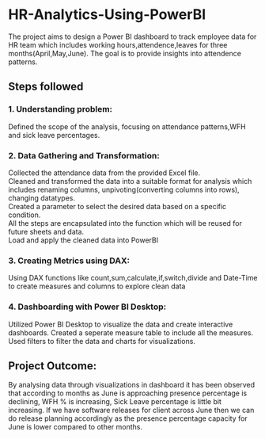 # HR-Analytics-Using-PowerBI

The project aims to design a Power BI dashboard to track employee data for HR team which includes working hours,attendence,leaves for three months(April,May,June). The goal is to provide insights into attendence patterns.

## Steps followed

### 1. Understanding problem:
 Defined the scope of the analysis, focusing on attendance patterns,WFH and sick leave percentages.

### 2. Data Gathering and Transformation:
Collected the attendance data from the provided Excel file.  
Cleaned and transformed the data into a suitable format for analysis which includes renaming columns, unpivoting(converting columns into rows), changing datatypes.  
Created a parameter to select the desired data based on a specific condition.  
All the steps are encapsulated into the function which will be reused for future sheets and data.  
Load and apply the cleaned data into PowerBI

### 3. Creating Metrics using DAX:
Using DAX functions like count,sum,calculate,if,switch,divide and Date-Time to create measures and columns to explore clean data 

### 4. Dashboarding with Power BI Desktop:
Utilized Power BI Desktop to visualize the data and create interactive dashboards.
Created a seperate measure table to include all the measures.
Used filters to filter the data and charts for visualizations.

## Project Outcome:
By analysing data through visualizations in dashboard it has been observed that according to months as June is approaching presence percentage is declining, WFH % is increasing, Sick Leave percentage is little bit increasing.
If we have software releases for client across June then we can do release planning accordingly as the presence percentage capacity for June is lower compared to other months.
